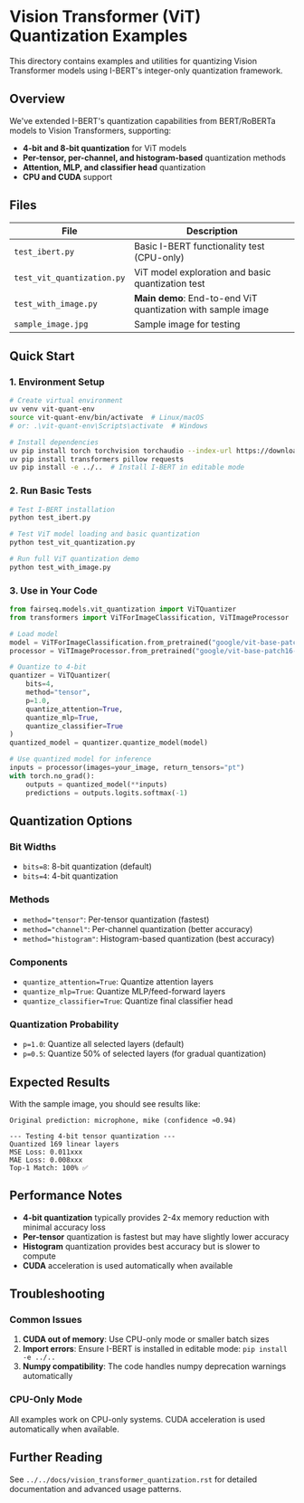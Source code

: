 # Vision Transformer (ViT) Quantization Examples

This directory contains examples and utilities for quantizing Vision Transformer models using I-BERT's integer-only quantization framework.

## Overview

We've extended I-BERT's quantization capabilities from BERT/RoBERTa models to Vision Transformers, supporting:

- **4-bit and 8-bit quantization** for ViT models
- **Per-tensor, per-channel, and histogram-based** quantization methods
- **Attention, MLP, and classifier head** quantization
- **CPU and CUDA** support

## Files

| File | Description |
|------|-------------|
| `test_ibert.py` | Basic I-BERT functionality test (CPU-only) |
| `test_vit_quantization.py` | ViT model exploration and basic quantization test |
| `test_with_image.py` | **Main demo**: End-to-end ViT quantization with sample image |
| `sample_image.jpg` | Sample image for testing |

## Quick Start

### 1. Environment Setup

```bash
# Create virtual environment
uv venv vit-quant-env
source vit-quant-env/bin/activate  # Linux/macOS
# or: .\vit-quant-env\Scripts\activate  # Windows

# Install dependencies
uv pip install torch torchvision torchaudio --index-url https://download.pytorch.org/whl/cu126
uv pip install transformers pillow requests
uv pip install -e ../..  # Install I-BERT in editable mode
```

### 2. Run Basic Tests

```bash
# Test I-BERT installation
python test_ibert.py

# Test ViT model loading and basic quantization
python test_vit_quantization.py

# Run full ViT quantization demo
python test_with_image.py
```

### 3. Use in Your Code

```python
from fairseq.models.vit_quantization import ViTQuantizer
from transformers import ViTForImageClassification, ViTImageProcessor

# Load model
model = ViTForImageClassification.from_pretrained("google/vit-base-patch16-224")
processor = ViTImageProcessor.from_pretrained("google/vit-base-patch16-224")

# Quantize to 4-bit
quantizer = ViTQuantizer(
    bits=4, 
    method="tensor", 
    p=1.0,
    quantize_attention=True,
    quantize_mlp=True,
    quantize_classifier=True
)
quantized_model = quantizer.quantize_model(model)

# Use quantized model for inference
inputs = processor(images=your_image, return_tensors="pt")
with torch.no_grad():
    outputs = quantized_model(**inputs)
    predictions = outputs.logits.softmax(-1)
```

## Quantization Options

### Bit Widths
- `bits=8`: 8-bit quantization (default)
- `bits=4`: 4-bit quantization

### Methods
- `method="tensor"`: Per-tensor quantization (fastest)
- `method="channel"`: Per-channel quantization (better accuracy)
- `method="histogram"`: Histogram-based quantization (best accuracy)

### Components
- `quantize_attention=True`: Quantize attention layers
- `quantize_mlp=True`: Quantize MLP/feed-forward layers  
- `quantize_classifier=True`: Quantize final classifier head

### Quantization Probability
- `p=1.0`: Quantize all selected layers (default)
- `p=0.5`: Quantize 50% of selected layers (for gradual quantization)

## Expected Results

With the sample image, you should see results like:

```
Original prediction: microphone, mike (confidence ≈0.94)

--- Testing 4-bit tensor quantization ---
Quantized 169 linear layers
MSE Loss: 0.011xxx
MAE Loss: 0.008xxx  
Top-1 Match: 100% ✅
```

## Performance Notes

- **4-bit quantization** typically provides 2-4x memory reduction with minimal accuracy loss
- **Per-tensor** quantization is fastest but may have slightly lower accuracy
- **Histogram** quantization provides best accuracy but is slower to compute
- **CUDA** acceleration is used automatically when available

## Troubleshooting

### Common Issues

1. **CUDA out of memory**: Use CPU-only mode or smaller batch sizes
2. **Import errors**: Ensure I-BERT is installed in editable mode: `pip install -e ../..`
3. **Numpy compatibility**: The code handles numpy deprecation warnings automatically

### CPU-Only Mode

All examples work on CPU-only systems. CUDA acceleration is used automatically when available.

## Further Reading

See `../../docs/vision_transformer_quantization.rst` for detailed documentation and advanced usage patterns. 